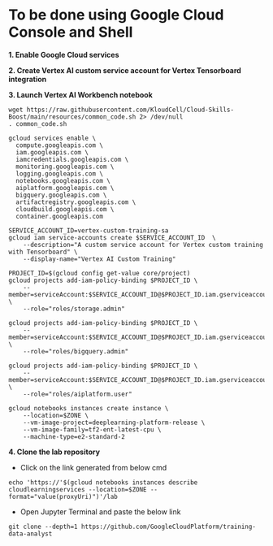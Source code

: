 # **To be done using Google Cloud Console and Shell**

**1. Enable Google Cloud services**

**2. Create Vertex AI custom service account for Vertex Tensorboard integration**

**3. Launch Vertex AI Workbench notebook**

```
wget https://raw.githubusercontent.com/KloudCell/Cloud-Skills-Boost/main/resources/common_code.sh 2> /dev/null
. common_code.sh

gcloud services enable \
  compute.googleapis.com \
  iam.googleapis.com \
  iamcredentials.googleapis.com \
  monitoring.googleapis.com \
  logging.googleapis.com \
  notebooks.googleapis.com \
  aiplatform.googleapis.com \
  bigquery.googleapis.com \
  artifactregistry.googleapis.com \
  cloudbuild.googleapis.com \
  container.googleapis.com

SERVICE_ACCOUNT_ID=vertex-custom-training-sa
gcloud iam service-accounts create $SERVICE_ACCOUNT_ID  \
    --description="A custom service account for Vertex custom training with Tensorboard" \
    --display-name="Vertex AI Custom Training"

PROJECT_ID=$(gcloud config get-value core/project)
gcloud projects add-iam-policy-binding $PROJECT_ID \
    --member=serviceAccount:$SERVICE_ACCOUNT_ID@$PROJECT_ID.iam.gserviceaccount.com \
    --role="roles/storage.admin"

gcloud projects add-iam-policy-binding $PROJECT_ID \
    --member=serviceAccount:$SERVICE_ACCOUNT_ID@$PROJECT_ID.iam.gserviceaccount.com \
    --role="roles/bigquery.admin"

gcloud projects add-iam-policy-binding $PROJECT_ID \
    --member=serviceAccount:$SERVICE_ACCOUNT_ID@$PROJECT_ID.iam.gserviceaccount.com \
    --role="roles/aiplatform.user"

gcloud notebooks instances create instance \
    --location=$ZONE \
    --vm-image-project=deeplearning-platform-release \
    --vm-image-family=tf2-ent-latest-cpu \
    --machine-type=e2-standard-2
```

**4. Clone the lab repository**

- Click on the link generated from below cmd
```
echo 'https://'$(gcloud notebooks instances describe cloudlearningservices --location=$ZONE --format="value(proxyUri)")'/lab
```
-  Open Jupyter Terminal and paste the below link

```
git clone --depth=1 https://github.com/GoogleCloudPlatform/training-data-analyst
```